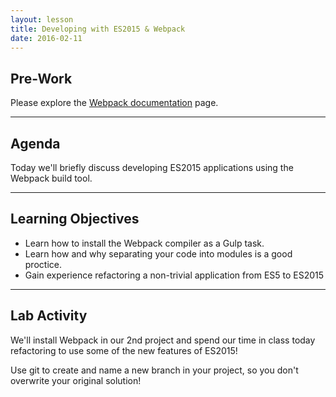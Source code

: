 ```yaml
---
layout: lesson
title: Developing with ES2015 & Webpack
date: 2016-02-11
---
```


## Pre-Work

Please explore the [Webpack documentation](https://webpack.github.io/docs/?utm_source=github&utm_medium=readme&utm_campaign=documentation) page.

---

## Agenda

Today we'll briefly discuss developing ES2015 applications using the Webpack build tool.

---

## Learning Objectives

- Learn how to install the Webpack compiler as a Gulp task.
- Learn how and why separating your code into modules is a good proctice.
- Gain experience refactoring a non-trivial application from ES5 to ES2015

---

## Lab Activity

We'll install Webpack in our 2nd project and spend our time in class today refactoring to use some of the new features of ES2015!

Use git to create and name a new branch in your project, so you don't overwrite your original solution!
